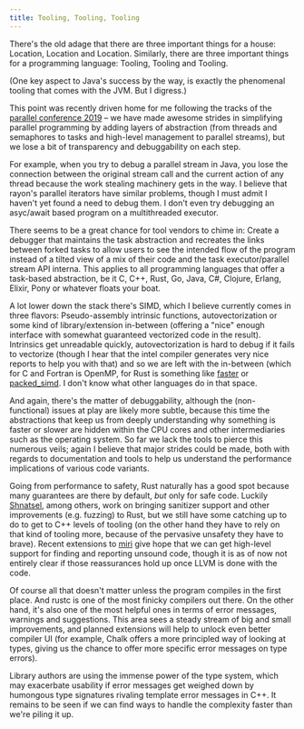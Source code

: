 ```yaml
---
title: Tooling, Tooling, Tooling
---
```


There's the old adage that there are three important things for a house:
Location, Location and Location. Similarly, there are three important things
for a programming language: Tooling, Tooling and Tooling.

(One key aspect to Java's success by the way, is exactly the phenomenal tooling
that comes with the JVM. But I digress.)

This point was recently driven home for me following the tracks of the
[parallel conference 2019](https://parallelcon.de) – we have made awesome
strides in simplifying parallel programming by adding layers of abstraction
(from threads and semaphores to tasks and high-level management to parallel
streams), but we lose a bit of transparency and debuggability on each step.

For example, when you try to debug a parallel stream in Java, you lose the
connection between the original stream call and the current action of any
thread because the work stealing machinery gets in the way. I believe that
rayon's parallel iterators have similar problems, though I must admit I haven't
yet found a need to debug them. I don't even try debugging an asyc/await based
program on a multithreaded executor.

There seems to be a great chance for tool vendors to chime in: Create a
debugger that maintains the task abstraction and recreates the links between
forked tasks to allow users to see the intended flow of the program instead of
a tilted view of a mix of their code and the task executor/parallel stream API
interna. This applies to all programming languages that offer a task-based
abstraction, be it C, C++, Rust, Go, Java, C#, Clojure, Erlang, Elixir, Pony or
whatever floats your boat.

A lot lower down the stack there's SIMD, which I believe currently comes in
three flavors: Pseudo-assembly intrinsic functions, autovectorization or some
kind of library/extension in-between (offering a "nice" enough interface with
somewhat guaranteed vectorized code in the result). Intrinsics get unreadable
quickly, autovectorization is hard to debug if it fails to vectorize (though I
hear that the intel compiler generates very nice reports to help you with that)
and so we are left with the in-between (which for C and Fortran is OpenMP, for
Rust is something like [faster](https://crates.io/crates/faster) or
[packed_simd](https://crates.io/crates/packed_simd). I don't know what other
languages do in that space.

And again, there's the matter of debuggability, although the (non-functional)
issues at play are likely more subtle, because this time the abstractions that
keep us from deeply understanding why something is faster or slower are hidden
within the CPU cores and other intermediaries such as the operating system. So
far we lack the tools to pierce this numerous veils; again I believe that major
strides could be made, both with regards to documentation and tools to help us
understand the performance implications of various code variants.

Going from performance to safety, Rust naturally has a good spot because many
guarantees are there by default, *but* only for safe code. Luckily
[Shnatsel](https://medium.com/@shnatsel), among others, work on bringing
sanitizer support and other improvements (e.g. fuzzing) to Rust, but we still
have some catching up to do to get to C++ levels of tooling (on the other hand
they have to rely on that kind of tooling more, because of the pervasive
unsafety they have to brave). Recent extensions to
[miri](https://github.com/rust-lang/miri) give hope that we can get high-level
support for finding and reporting unsound code, though it is as of now not
entirely clear if those reassurances hold up once LLVM is done with the code.

Of course all that doesn't matter unless the program compiles in the first
place. And rustc is one of the most finicky compilers out there. On the other
hand, it's also one of the most helpful ones in terms of error messages,
warnings and suggestions. This area sees a steady stream of big and small
improvements, and planned extensions will help to unlock even better compiler
UI (for example, Chalk offers a more principled way of looking at types, giving
us the chance to offer more specific error messages on type errors).

Library authors are using the immense power of the type system, which may
exacerbate usability if error messages get weighed down by humongous type
signatures rivaling template error messages in C++. It remains to be seen if we
can find ways to handle the complexity faster than we're piling it up.
